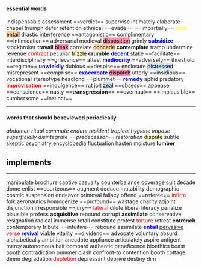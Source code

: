 #### essential words
indispensable assessment ==verdict== supervise intimately elaborate chapel triumph defer retention ethnical ==evade== ==impartially== <mark style="background: transparent; color: yellow">curb</mark> <mark style="background: #FFB86CA6;">entail</mark> drastic interference ==antagonistic== complimentary ==intimidation== adversarial medieval <mark style="background: #FF5582A6;">disposition</mark> grimly <b><mark style="background: transparent; color: blue">subsidize</mark></b> stockbroker **travail** <mark style="background: #FF5582A6;">bleak</mark> correlate <mark style="background: #FFB86CA6;">concede</mark> **contemplate** tramp undermine revenue <mark style="background: transparent; color: red">contract</mark> peculiar <mark style="background: #FFF3A3A6;">frizzle</mark> **crumble** <b><mark style="background: transparent; color: blue">decent</mark></b> stake ==facilitate== interdisciplinary ==grievance== attest <b><mark style="background: transparent; color: blue">mediocrity</mark></b> ==adversely== <b><mark style="background: transparent; color: blue"></mark></b> threshold ==regime== <b><mark style="background: transparent; color: blue">unwieldly</mark></b> dubious ==despise== enclosure <mark style="background: #ADCCFFA6;">distressed</mark> misrepresent ==comprise== <b><mark style="background: transparent; color: blue">exacerbate</mark></b> <mark style="background: #FF5582A6;">dispatch</mark> utterly ==insidious== vocational stereotype headlong ==plummet== <b><mark style="background: transparent; color: blue">remedy</mark></b> aphid predatory <b><mark style="background: transparent; color: red">improvisation</mark></b> ==indulgence== rut jolt <mark style="background: #ADCCFFA6;">zeal</mark> ==obsess== appease ==conscience== nasty ==**transgression**== ==overhaul== ==implausible== cumbersome ==instinct== 

---
#### words that should be reviewed periodically
*abdomen* *ritual* *commute* *endure* *resident* *tropical* *hygiene* *impose* *superficially* *disintegrate* ==*predecessor*== *restoration* <mark style="background: #FFF3A3A6;">dispute</mark> subtle skeptic psychiatry encyclopedia fluctuation hasten moisture **lumber** 

## implements 
--- 
<u>manipulate</u>  brochure captive casualty counterbalance coverage cult decade dome enlist ==courteous== augment deduce mutability demographic cosmic  suspension endeavor primeval  fallacy offend ==referee== <mark style="background: transparent; color: red">infirm</mark> folk aeronautics homogenize ==profound== wastage charity adjoint disjunction irresponsible ==jury== <mark style="background: transparent; color: red">lateral</mark> dilute liberal literacy 
penalize plausible profess **acquisitive** rebound corrupt **assimilate** conservative resignation radical immense retail constitute protest <mark style="background: transparent; color: red">torture</mark> retreat **entrench** contemporary tribute ==intuitive== rebound assimilate <b><mark style="background: transparent; color: blue">entail</mark></b> <u>pervasive</u> <mark style="background: transparent; color: red">verse</mark> <b><mark style="background: transparent; color: blue">revival</mark></b> viable vitality ==dividend== advocate voluntary absurd alphabetically ambition anecdote appliance articulately aspire antigent mercy autonomous bait bombard authentic beneficence bioethics boast <u>booth</u> contradiction bummer clash confront-to contention booth cottage deem degradation <mark style="background: transparent; color: red">depletion</mark> depressant deprive destiny dim 